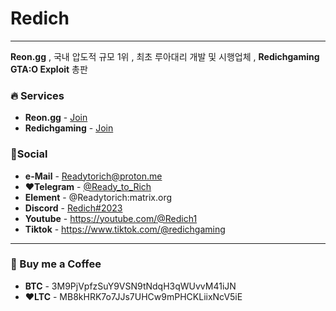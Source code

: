 # Redich
---
**Reon.gg** , 국내 압도적 규모 1위 , 최초 루아대리 개발 및 시행업체 , **Redichgaming GTA:O Exploit** 총판

### 🔥 Services
* **Reon.gg** - [Join](http://Reon.gg)
* **Redichgaming** - [Join](https://restorecord.com/verify/Redich%20Public)

### 🔗Social
* **e-Mail** - Readytorich@proton.me
* **❤Telegram** - [@Ready_to_Rich](https://t.me/Ready_to_Rich)
* **Element** - @Readytorich:matrix.org
* **Discord** - [Redich#2023](https://discord.com/users/1053641830639603736)
* **Youtube** - https://youtube.com/@Redich1
* **Tiktok** - https://www.tiktok.com/@redichgaming
---
### 🍷 Buy me a Coffee
* **BTC** - 3M9PjVpfzSuY9VSN9tNdqH3qWUvvM41iJN
* **❤LTC** - MB8kHRK7o7JJs7UHCw9mPHCKLiixNcV5iE
